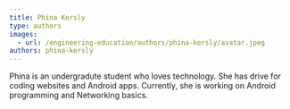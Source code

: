 ```yaml
---
title: Phina Kersly
type: authors
images:
  - url: /engineering-education/authors/phina-kersly/avatar.jpeg
authors: phina-kersly
---
```

Phina is an undergradute student who loves technology. She has drive for coding websites and Android apps. Currently, she is working on Android programming and Networking basics.
